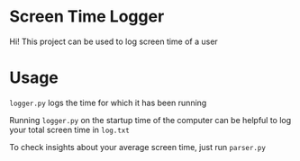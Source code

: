 ﻿# Screen Time Logger

Hi! This project can be used to log screen time of a user

# Usage

`logger.py` logs the time for which it has been running

Running `logger.py` on the startup time of the computer can be helpful to log your total screen time in `log.txt`

To check insights about your average screen time, just run `parser.py`